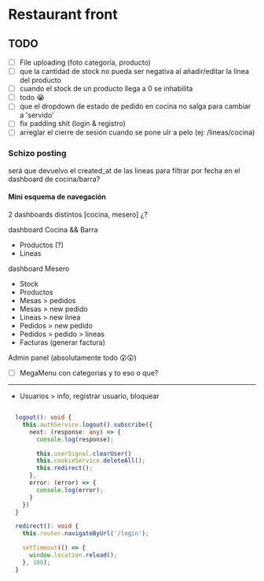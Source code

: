 # Restaurant front

## TODO

- [ ] File uploading (foto categoría, producto)
- [ ] que la cantidad de stock no pueda ser negativa al añadir/editar la línea del producto
- [ ] cuando el stock de un producto llega a 0 se inhabilita
- [ ] todo 😭
- [ ] que el dropdown de estado de pedido en cocina no salga para cambiar a 'servido'
- [ ] fix padding shit (login & registro)
- [ ] arreglar el cierre de sesión cuando se pone ulr a pelo (ej: /lineas/cocina)

### Schizo posting

será que devuelvo el created_at de las lineas para filtrar por fecha en el dashboard de cocina/barra?

#### Mini esquema de navegación

2 dashboards distintos [cocina, mesero] ¿?

dashboard Cocina && Barra

- Productos (?)
- Lineas

dashboard Mesero

- Stock
- Productos
- Mesas > pedidos
- Mesas > new pedido
- Lineas > new linea
- Pedidos > new pedido
- Pedidos > pedido > lineas
- Facturas (generar factura)

Admin panel (absolutamente todo 😲😲)

-[ ] MegaMenu con categorias y to eso o que?

--------

- Usuarios > info, registrar usuario, bloquear

```ts

  logout(): void {
    this.authService.logout().subscribe({
      next: (response: any) => {
        console.log(response);

        this.userSignal.clearUser()
        this.cookieService.deleteAll();
        this.redirect();
      },
      error: (error) => {
        console.log(error);
      }
    })
  }

  redirect(): void {
    this.router.navigateByUrl('/login');

    setTimeout(() => {
      window.location.reload();
    }, 100);
  }
```

